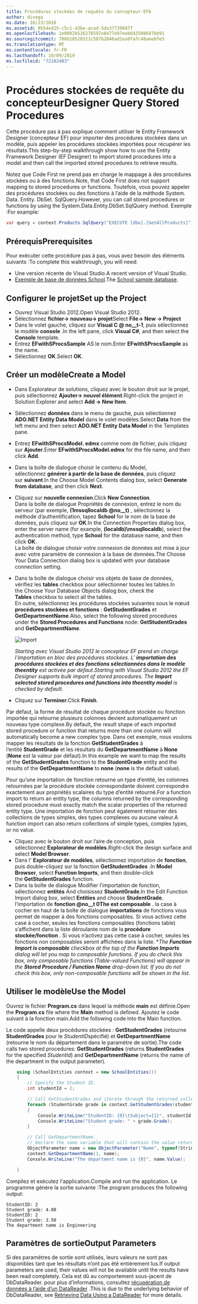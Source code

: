 ```yaml
---
title: Procédures stockées de requête du concepteur-EF6
author: divega
ms.date: 10/23/2016
ms.assetid: 9554ed25-c5c1-43be-acad-5da37739697f
ms.openlocfilehash: 2e0092b526278597e8477d47eeb642598647bb91
ms.sourcegitcommit: 708b18520321c587b2046ad2ea9fa7c48aeebfe5
ms.translationtype: MT
ms.contentlocale: fr-FR
ms.lasthandoff: 10/09/2019
ms.locfileid: "72182483"
---
```

# <a name="designer-query-stored-procedures"></a><span data-ttu-id="ce89d-102">Procédures stockées de requête du concepteur</span><span class="sxs-lookup"><span data-stu-id="ce89d-102">Designer Query Stored Procedures</span></span>
<span data-ttu-id="ce89d-103">Cette procédure pas à pas explique comment utiliser le Entity Framework Designer (concepteur EF) pour importer des procédures stockées dans un modèle, puis appeler les procédures stockées importées pour récupérer les résultats.</span><span class="sxs-lookup"><span data-stu-id="ce89d-103">This step-by-step walkthrough show how to use the Entity Framework Designer (EF Designer) to import stored procedures into a model and then call the imported stored procedures to retrieve results.</span></span> 

<span data-ttu-id="ce89d-104">Notez que Code First ne prend pas en charge le mappage à des procédures stockées ou à des fonctions.</span><span class="sxs-lookup"><span data-stu-id="ce89d-104">Note, that Code First does not support mapping to stored procedures or functions.</span></span> <span data-ttu-id="ce89d-105">Toutefois, vous pouvez appeler des procédures stockées ou des fonctions à l’aide de la méthode System. Data. Entity. DbSet. SqlQuery.</span><span class="sxs-lookup"><span data-stu-id="ce89d-105">However, you can call stored procedures or functions by using the System.Data.Entity.DbSet.SqlQuery method.</span></span> <span data-ttu-id="ce89d-106">Exemple :</span><span class="sxs-lookup"><span data-stu-id="ce89d-106">For example:</span></span>
``` csharp
var query = context.Products.SqlQuery("EXECUTE [dbo].[GetAllProducts]")`;
```

## <a name="prerequisites"></a><span data-ttu-id="ce89d-107">Prérequis</span><span class="sxs-lookup"><span data-stu-id="ce89d-107">Prerequisites</span></span>

<span data-ttu-id="ce89d-108">Pour exécuter cette procédure pas à pas, vous avez besoin des éléments suivants :</span><span class="sxs-lookup"><span data-stu-id="ce89d-108">To complete this walkthrough, you will need:</span></span>

- <span data-ttu-id="ce89d-109">Une version récente de Visual Studio.</span><span class="sxs-lookup"><span data-stu-id="ce89d-109">A recent version of Visual Studio.</span></span>
- <span data-ttu-id="ce89d-110">[Exemple de base de données School](~/ef6/resources/school-database.md).</span><span class="sxs-lookup"><span data-stu-id="ce89d-110">The [School sample database](~/ef6/resources/school-database.md).</span></span>

## <a name="set-up-the-project"></a><span data-ttu-id="ce89d-111">Configurer le projet</span><span class="sxs-lookup"><span data-stu-id="ce89d-111">Set up the Project</span></span>

-   <span data-ttu-id="ce89d-112">Ouvrez Visual Studio 2012.</span><span class="sxs-lookup"><span data-stu-id="ce89d-112">Open Visual Studio 2012.</span></span>
-   <span data-ttu-id="ce89d-113">Sélectionnez **fichier-&gt; nouveau-&gt; projet**</span><span class="sxs-lookup"><span data-stu-id="ce89d-113">Select **File-&gt; New -&gt; Project**</span></span>
-   <span data-ttu-id="ce89d-114">Dans le volet gauche, cliquez sur **Visual C @ no__t-1**, puis sélectionnez le modèle **console** .</span><span class="sxs-lookup"><span data-stu-id="ce89d-114">In the left pane, click **Visual C\#**, and then select the **Console** template.</span></span>
-   <span data-ttu-id="ce89d-115">Entrez **EFwithSProcsSample** AS le nom.</span><span class="sxs-lookup"><span data-stu-id="ce89d-115">Enter **EFwithSProcsSample** as the name.</span></span>
-   <span data-ttu-id="ce89d-116">Sélectionnez **OK**.</span><span class="sxs-lookup"><span data-stu-id="ce89d-116">Select **OK**.</span></span>

## <a name="create-a-model"></a><span data-ttu-id="ce89d-117">Créer un modèle</span><span class="sxs-lookup"><span data-stu-id="ce89d-117">Create a Model</span></span>

-   <span data-ttu-id="ce89d-118">Dans Explorateur de solutions, cliquez avec le bouton droit sur le projet, puis sélectionnez **Ajouter-&gt; nouvel élément**.</span><span class="sxs-lookup"><span data-stu-id="ce89d-118">Right-click the project in Solution Explorer and select **Add -&gt; New Item**.</span></span>
-   <span data-ttu-id="ce89d-119">Sélectionnez **données** dans le menu de gauche, puis sélectionnez **ADO.NET Entity Data Model** dans le volet modèles.</span><span class="sxs-lookup"><span data-stu-id="ce89d-119">Select **Data** from the left menu and then select **ADO.NET Entity Data Model** in the Templates pane.</span></span>
-   <span data-ttu-id="ce89d-120">Entrez **EFwithSProcsModel. edmx** comme nom de fichier, puis cliquez sur **Ajouter**.</span><span class="sxs-lookup"><span data-stu-id="ce89d-120">Enter **EFwithSProcsModel.edmx** for the file name, and then click **Add**.</span></span>
-   <span data-ttu-id="ce89d-121">Dans la boîte de dialogue choisir le contenu du Model, sélectionnez **générer à partir de la base de données**, puis cliquez sur **suivant**.</span><span class="sxs-lookup"><span data-stu-id="ce89d-121">In the Choose Model Contents dialog box, select **Generate from database**, and then click **Next**.</span></span>
-   <span data-ttu-id="ce89d-122">Cliquez sur **nouvelle connexion**.</span><span class="sxs-lookup"><span data-stu-id="ce89d-122">Click **New Connection**.</span></span>  
    <span data-ttu-id="ce89d-123">Dans la boîte de dialogue Propriétés de connexion, entrez le nom du serveur (par exemple, **(1mssqllocaldb @no__t)** , sélectionnez la méthode d’authentification, tapez **School** for le nom de la base de données, puis cliquez sur **OK**.</span><span class="sxs-lookup"><span data-stu-id="ce89d-123">In the Connection Properties dialog box, enter the server name (for example, **(localdb)\\mssqllocaldb**), select the authentication method, type **School** for the database name, and then click **OK**.</span></span>  
    <span data-ttu-id="ce89d-124">La boîte de dialogue choisir votre connexion de données est mise à jour avec votre paramètre de connexion à la base de données.</span><span class="sxs-lookup"><span data-stu-id="ce89d-124">The Choose Your Data Connection dialog box is updated with your database connection setting.</span></span>
-   <span data-ttu-id="ce89d-125">Dans la boîte de dialogue choisir vos objets de base de données, vérifiez les **tables** checkbox pour sélectionner toutes les tables.</span><span class="sxs-lookup"><span data-stu-id="ce89d-125">In the Choose Your Database Objects dialog box, check the **Tables** checkbox to select all the tables.</span></span>  
    <span data-ttu-id="ce89d-126">En outre, sélectionnez les procédures stockées suivantes sous le nœud **procédures stockées et fonctions** : **GetStudentGrades** et **GetDepartmentName**.</span><span class="sxs-lookup"><span data-stu-id="ce89d-126">Also, select the following stored procedures under the **Stored Procedures and Functions** node: **GetStudentGrades** and **GetDepartmentName**.</span></span> 

    ![Import](~/ef6/media/import.jpg)

    <span data-ttu-id="ce89d-128">*Starting avec Visual Studio 2012 le concepteur EF prend en charge l’importation en bloc des procédures stockées. L' **importation des procédures stockées et des fonctions sélectionnées dans le modèle theentity** est activée par défaut.*</span><span class="sxs-lookup"><span data-stu-id="ce89d-128">*Starting with Visual Studio 2012 the EF Designer supports bulk import of stored procedures. The **Import selected stored procedures and functions into theentity model** is checked by default.*</span></span>
-   <span data-ttu-id="ce89d-129">Cliquez sur **Terminer**.</span><span class="sxs-lookup"><span data-stu-id="ce89d-129">Click **Finish**.</span></span>

<span data-ttu-id="ce89d-130">Par défaut, la forme de résultat de chaque procédure stockée ou fonction importée qui retourne plusieurs colonnes devient automatiquement un nouveau type complexe.</span><span class="sxs-lookup"><span data-stu-id="ce89d-130">By default, the result shape of each imported stored procedure or function that returns more than one column will automatically become a new complex type.</span></span> <span data-ttu-id="ce89d-131">Dans cet exemple, nous voulons mapper les résultats de la fonction **GetStudentGrades** à l’entité **StudentGrade** et les résultats du **GetDepartmentName** à **None** (**None** est la valeur par défaut).</span><span class="sxs-lookup"><span data-stu-id="ce89d-131">In this example we want to map the results of the **GetStudentGrades** function to the **StudentGrade** entity and the results of the **GetDepartmentName** to **none** (**none** is the default value).</span></span>

<span data-ttu-id="ce89d-132">Pour qu’une importation de fonction retourne un type d’entité, les colonnes retournées par la procédure stockée correspondante doivent correspondre exactement aux propriétés scalaires du type d’entité retourné.</span><span class="sxs-lookup"><span data-stu-id="ce89d-132">For a function import to return an entity type, the columns returned by the corresponding stored procedure must exactly match the scalar properties of the returned entity type.</span></span> <span data-ttu-id="ce89d-133">Une importation de fonction peut également retourner des collections de types simples, des types complexes ou aucune valeur.</span><span class="sxs-lookup"><span data-stu-id="ce89d-133">A function import can also return collections of simple types, complex types, or no value.</span></span>

-   <span data-ttu-id="ce89d-134">Cliquez avec le bouton droit sur l’aire de conception, puis sélectionnez **Explorateur de modèles**.</span><span class="sxs-lookup"><span data-stu-id="ce89d-134">Right-click the design surface and select **Model Browser**.</span></span>
-   <span data-ttu-id="ce89d-135">Dans l' **Explorateur de modèles**, sélectionnez importation de **fonction**, puis double-cliquez sur la fonction **GetStudentGrades** .</span><span class="sxs-lookup"><span data-stu-id="ce89d-135">In **Model Browser**, select **Function Imports**, and then double-click the **GetStudentGrades** function.</span></span>
-   <span data-ttu-id="ce89d-136">Dans la boîte de dialogue Modifier l’importation de fonction, sélectionnez **entités** And choisissez **StudentGrade**.</span><span class="sxs-lookup"><span data-stu-id="ce89d-136">In the Edit Function Import dialog box, select **Entities** and choose **StudentGrade**.</span></span>  
    <span data-ttu-id="ce89d-137">l’importation de **fonction @no__t 0The est composable** . la case à cocher en haut de la boîte de dialogue **importations** de fonctions vous permet de mapper à des fonctions composables. Si vous activez cette case à cocher, seules les fonctions composables (fonctions table) s’affichent dans la liste déroulante nom de la **procédure stockée/fonction** . Si vous n’activez pas cette case à cocher, seules les fonctions non composables seront affichées dans la liste. \*</span><span class="sxs-lookup"><span data-stu-id="ce89d-137">*The **Function Import is composable** checkbox at the top of the **Function Imports** dialog will let you map to composable functions. If you do check this box, only composable functions (Table-valued Functions) will appear in the **Stored Procedure / Function Name** drop-down list. If you do not check this box, only non-composable functions will be shown in the list.*</span></span>

## <a name="use-the-model"></a><span data-ttu-id="ce89d-138">Utiliser le modèle</span><span class="sxs-lookup"><span data-stu-id="ce89d-138">Use the Model</span></span>

<span data-ttu-id="ce89d-139">Ouvrez le fichier **Program.cs** dans lequel la méthode **main** est définie.</span><span class="sxs-lookup"><span data-stu-id="ce89d-139">Open the **Program.cs** file where the **Main** method is defined.</span></span> <span data-ttu-id="ce89d-140">Ajoutez le code suivant à la fonction main.</span><span class="sxs-lookup"><span data-stu-id="ce89d-140">Add the following code into the Main function.</span></span>

<span data-ttu-id="ce89d-141">Le code appelle deux procédures stockées : **GetStudentGrades** (retourne **StudentGrades** pour le *StudentID*spécifié) et **GetDepartmentName** (retourne le nom du département dans le paramètre de sortie).</span><span class="sxs-lookup"><span data-stu-id="ce89d-141">The code calls two stored procedures: **GetStudentGrades** (returns **StudentGrades** for the specified *StudentId*) and **GetDepartmentName** (returns the name of the department in the output parameter).</span></span>  

``` csharp
    using (SchoolEntities context = new SchoolEntities())
    {
        // Specify the Student ID.
        int studentId = 2;

        // Call GetStudentGrades and iterate through the returned collection.
        foreach (StudentGrade grade in context.GetStudentGrades(studentId))
        {
            Console.WriteLine("StudentID: {0}\tSubject={1}", studentId, grade.Subject);
            Console.WriteLine("Student grade: " + grade.Grade);
        }

        // Call GetDepartmentName.
        // Declare the name variable that will contain the value returned by the output parameter.
        ObjectParameter name = new ObjectParameter("Name", typeof(String));
        context.GetDepartmentName(1, name);
        Console.WriteLine("The department name is {0}", name.Value);

    }
```

<span data-ttu-id="ce89d-142">Compilez et exécutez l'application.</span><span class="sxs-lookup"><span data-stu-id="ce89d-142">Compile and run the application.</span></span> <span data-ttu-id="ce89d-143">Le programme génère la sortie suivante :</span><span class="sxs-lookup"><span data-stu-id="ce89d-143">The program produces the following output:</span></span>

```console
StudentID: 2
Student grade: 4.00
StudentID: 2
Student grade: 3.50
The department name is Engineering
```

<a name="output-parameters"></a><span data-ttu-id="ce89d-144">Paramètres de sortie</span><span class="sxs-lookup"><span data-stu-id="ce89d-144">Output Parameters</span></span>
-----------------

<span data-ttu-id="ce89d-145">Si des paramètres de sortie sont utilisés, leurs valeurs ne sont pas disponibles tant que les résultats n’ont pas été entièrement lus.</span><span class="sxs-lookup"><span data-stu-id="ce89d-145">If output parameters are used, their values will not be available until the results have been read completely.</span></span> <span data-ttu-id="ce89d-146">Cela est dû au comportement sous-jacent de DbDataReader. pour plus d’informations, consultez [récupération de données à l’aide d’un DataReader](https://go.microsoft.com/fwlink/?LinkID=398589) .</span><span class="sxs-lookup"><span data-stu-id="ce89d-146">This is due to the underlying behavior of DbDataReader, see [Retrieving Data Using a DataReader](https://go.microsoft.com/fwlink/?LinkID=398589) for more details.</span></span>
